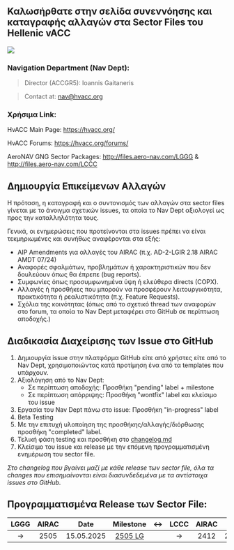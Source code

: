 ## Καλωσήρθατε στην σελίδα συνεννόησης και καταγραφής αλλαγών στα Sector Files του Hellenic vACC 
<img src="https://hvacc.org/uploads/monthly_2019_02/hvacc-logo-1-1.png.8ecd658f966d7ab047b8c305c623ece1.png" width="auto">

### Navigation Department (Nav Dept):
> Director (ACCGR5): Ioannis Gaitaneris

> Contact at: nav@hvacc.org

### Χρήσιμα Link:
HvACC Main Page: https://hvacc.org/

HvACC Forums: https://hvacc.org/forums/

AeroNAV GNG Sector Packages: http://files.aero-nav.com/LGGG & http://files.aero-nav.com/LCCC

## Δημιουργία Επικείμενων Αλλαγών

Η πρόταση, η καταγραφή και ο συντονισμός των αλλαγών στα sector files γίνεται με το άνοιγμα σχετικών issues, τα οποία το Nav Dept αξιολογεί ως προς την καταλληλότητα τους. 

Γενικά, οι ενημερώσεις που προτείνονται στα issues πρέπει να είναι τεκμηριωμένες και συνήθως αναφέρονται στα εξής:

-  AIP Amendments για αλλαγές του AIRAC (π.χ. AD-2-LGIR 2.18 AIRAC AMDT 07/24)
-  Αναφορές σφαλμάτων, προβλημάτων ή χαρακτηριστικών που δεν δουλεύουν όπως θα έπρεπε (bug reports).
-  Συμφωνίες όπως προσυμφωνημένα ύψη ή ελεύθερα directs (COPX).
-  Αλλαγές ή προσθήκες που μπορούν να προσφέρουν λειτουργικότητα, πρακτικότητα ή ρεαλιστικότητα (π.χ. Feature Requests).
-  Σχόλια της κοινότητας (όπως από το σχετικό thread των αναφορών στο forum, τα οποία το Nav Dept μεταφέρει στο GitHub σε περίπτωση αποδοχής.)

## Διαδικασία Διαχείρισης των Issue στο GitHub

1.  Δημιουργία issue στην πλατφόρμα GitHub είτε από χρήστες είτε από το Nav Dept, χρησιμοποιώντας κατά προτίμηση ένα από τα templates που υπάρχουν.
2.  Αξιολόγηση από το Nav Dept:
     -  Σε περίπτωση αποδοχής: Προσθήκη "pending" label + milestone
     -  Σε περίπτωση απόρριψης: Προσθήκη "wontfix" label και κλείσιμο του issue
3.  Εργασία του Nav Dept πάνω στο issue: Προσθήκη "in-progress" label
4.  Beta Testing
5.  Με την επιτυχή υλοποίηση της προσθήκης/αλλαγής/διόρθωσης προσθήκη "completed" label.
6.  Τελική φάση testing και προσθήκη στο [changelog.md](https://github.com/hvacc/Sector-File/blob/master/changelog.md)
7.  Κλείσιμο του issue και release με την επόμενη προγραμματισμένη ενημέρωση του sector file.


*Στο changelog που βγαίνει μαζί με κάθε release των sector file, όλα τα changes που επισημαίνονται είναι διασυνδεδεμένα με τα αντίστοιχα issues στο GitHub.*


## Προγραμματισμένα Release των Sector File:

| LGGG | AIRAC   | Date              | Milestone            |  ↔  | LCCC | AIRAC   | Date              | Milestone         |
| :-:  | :-----: | :---------------: | :---------------:    | :-: | :-:  |:-----:  | :---------------: | :---------------: |
| →    | 2505    | 15.05.2025        | [2505 LG](https://github.com/hvacc/Sector-File/milestone/19) |     | →    | 2412    | 28.11.2024 | [2412 LC](https://github.com/hvacc/Sector-File/milestone/18) |





